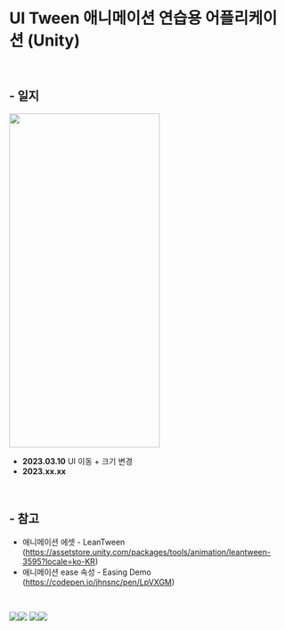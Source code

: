 # UI Tween 애니메이션 연습용 어플리케이션 (Unity)
<br/>

## - 일지
<img src="https://user-images.githubusercontent.com/86781939/224081950-761f110d-ba49-4e06-bc36-ed2dae7f48c8.gif"  width="270" height="600" >

   - **2023.03.10** UI 이동 + 크기 변경
   - **2023.xx.xx**
<br/>

## - 참고
  - 애니메이션 에셋 - LeanTween (https://assetstore.unity.com/packages/tools/animation/leantween-3595?locale=ko-KR)
  - 애니메이션 ease 속성 - Easing Demo (https://codepen.io/jhnsnc/pen/LpVXGM)
<br/>

<img src="https://img.shields.io/badge/Unity-#FFFFFF?style=for-the-badge&logo=Unity&logoColor=black"><img src="https://img.shields.io/badge/Visual%20Studio-#5C2D91?style=for-the-badge&logo=Visual%20Studio&logoColor=white">
<img src="https://img.shields.io/badge/C%20Sharp-#239120?style=for-the-badge&logo=C%20Sharp&logoColor=white"><img src="https://img.shields.io/badge/GitHub-#181717?style=for-the-badge&logo=GitHub&logoColor=white">
